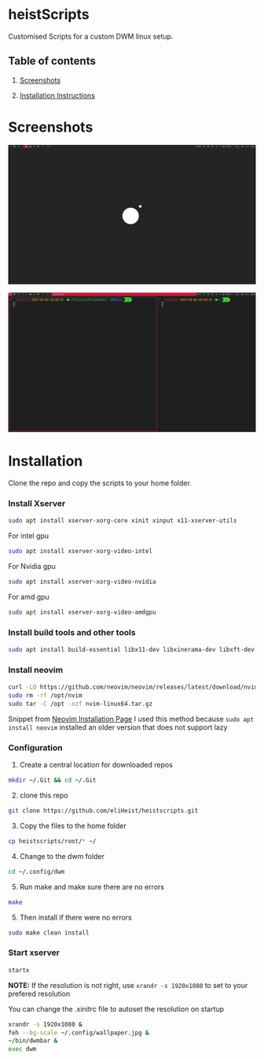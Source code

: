 
# heistScripts

Customised Scripts for a custom DWM linux setup.

## Table of contents
1. [Screenshots](#Screenshots)

2. [Installation Instructions](#Installation)
# Screenshots

![Screenshot](./screenshots/2024-10-08_20-47.png)

![Screenshot](./screenshots/2024-10-08_20-48.png)


# Installation

Clone the repo and copy the scripts to your home folder.

### Install Xserver
```bash
sudo apt install xserver-xorg-core xinit xinput x11-xserver-utils
```

For intel gpu
```bash
sudo apt install xserver-xorg-video-intel
```

For Nvidia gpu
```bash
sudo apt install xserver-xorg-video-nvidia
```

For amd gpu
```bash
sudo apt install xserver-xorg-video-amdgpu
```

### Install build tools and other tools
```bash
sudo apt install build-essential libx11-dev libxinerama-dev libxft-dev git make alacritty pipewire feh network-manager
```

### Install neovim
```bash
curl -LO https://github.com/neovim/neovim/releases/latest/download/nvim-linux64.tar.gz
sudo rm -rf /opt/nvim
sudo tar -C /opt -xzf nvim-linux64.tar.gz
```
Snippet from [Neovim Installation Page](https://github.com/neovim/neovim/blob/master/INSTALL.md) 
I used this method because `sudo apt install neovim` installed an older version that does not support lazy

### Configuration
1. Create a central location for downloaded repos
```bash
mkdir ~/.Git && cd ~/.Git
```

2. clone this repo
```bash
git clone https://github.com/eliHeist/heistscripts.git
```

3. Copy the files to the home folder
```bash
cp heistscripts/root/* ~/
```

4. Change to the dwm folder
```bash
cd ~/.config/dwm
```

5. Run make and make sure there are no errors
```bash
make
```

5. Then install if there were no errors
```bash
sudo make clean install
```

### Start xserver
```bash
startx
```

**NOTE:** If the resolution is not right, use `xrandr -s 1920x1080` to set to your prefered resolution

You can change the .xinitrc file to autoset the resolution on startup
```bash
xrandr -s 1920x1080 &
feh --bg-scale ~/.config/wallpaper.jpg &
~/bin/dwmbar &
exec dwm
```
